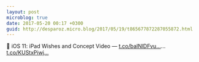 ```yaml
---
layout: post
microblog: true
date: 2017-05-20 00:17 +0300
guid: http://desparoz.micro.blog/2017/05/19/t865677872287055872.html
---
```

🔗 iOS 11: iPad Wishes and Concept Video — [t.co/balNlDFvu...](https://t.co/balNlDFvua)… [t.co/KUStxPiwj...](https://t.co/KUStxPiwjH)
